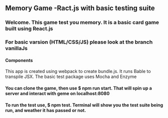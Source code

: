 ## Memory Game -Ract.js with basic testing suite

### Welcome. This game test you memory. It is a basic card game built using React.js

### For basic varsion (HTML/CSS/JS) please look at the branch vanillaJs

#### Components
This app is created using webpack to create bundle.js. 
It runs Bable to transpile JSX.
The basic test package uses Mocha and Enzyme


#### You can clone the game, then use $ npm run start. That will spin up a server and interact with geme on localhost:8080

#### To run the test use, $ npm test. Terminal will show you the test suite being run, and weather it has passed or not.

